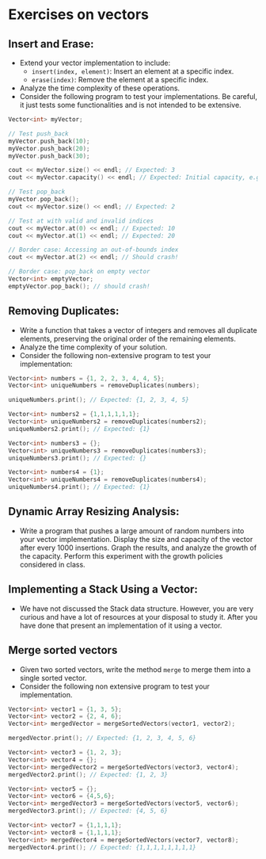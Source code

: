 # Exercises on vectors

## Insert and Erase:

- Extend your vector implementation to include:
    - `insert(index, element)`: Insert an element at a specific index.
    - `erase(index)`: Remove the element at a specific index.
- Analyze the time complexity of these operations.
- Consider the following program to test your implementations. Be careful, it just tests some functionalities and is not intended to be extensive.
```c++
Vector<int> myVector;

// Test push_back
myVector.push_back(10);
myVector.push_back(20);
myVector.push_back(30);

cout << myVector.size() << endl; // Expected: 3
cout << myVector.capacity() << endl; // Expected: Initial capacity, e.g., 4 or 8

// Test pop_back
myVector.pop_back();
cout << myVector.size() << endl; // Expected: 2

// Test at with valid and invalid indices
cout << myVector.at(0) << endl; // Expected: 10
cout << myVector.at(1) << endl; // Expected: 20

// Border case: Accessing an out-of-bounds index
cout << myVector.at(2) << endl; // Should crash!

// Border case: pop_back on empty vector
Vector<int> emptyVector;
emptyVector.pop_back(); // should crash!
```
## Removing Duplicates:

- Write a function that takes a vector of integers and removes all duplicate elements, preserving the original order of the remaining elements.
- Analyze the time complexity of your solution.
- Consider the following non-extensive program to test your implementation:
```c++
Vector<int> numbers = {1, 2, 2, 3, 4, 4, 5};
Vector<int> uniqueNumbers = removeDuplicates(numbers);

uniqueNumbers.print(); // Expected: {1, 2, 3, 4, 5}

Vector<int> numbers2 = {1,1,1,1,1,1};
Vector<int> uniqueNumbers2 = removeDuplicates(numbers2);
uniqueNumbers2.print(); // Expected: {1}

Vector<int> numbers3 = {};
Vector<int> uniqueNumbers3 = removeDuplicates(numbers3);
uniqueNumbers3.print(); // Expected: {}

Vector<int> numbers4 = {1};
Vector<int> uniqueNumbers4 = removeDuplicates(numbers4);
uniqueNumbers4.print(); // Expected: {1}
```
## Dynamic Array Resizing Analysis:

- Write a program that pushes a large amount of random numbers into your vector implementation. Display the size and capacity of the vector after every 1000 insertions. Graph the results, and analyze the growth of the capacity. Perform this experiment with the growth policies considered in class.
## Implementing a Stack Using a Vector:

- We have not discussed the Stack data structure. However, you are very curious and have a lot of resources at your disposal to study it. After you have done that present an implementation of it using a vector.
## Merge sorted vectors

- Given two sorted vectors, write the method `merge` to merge them into a single sorted vector.
- Consider the following non extensive program to test your implementation.
```c++
Vector<int> vector1 = {1, 3, 5};
Vector<int> vector2 = {2, 4, 6};
Vector<int> mergedVector = mergeSortedVectors(vector1, vector2);

mergedVector.print(); // Expected: {1, 2, 3, 4, 5, 6}

Vector<int> vector3 = {1, 2, 3};
Vector<int> vector4 = {};
Vector<int> mergedVector2 = mergeSortedVectors(vector3, vector4);
mergedVector2.print(); // Expected: {1, 2, 3}

Vector<int> vector5 = {};
Vector<int> vector6 = {4,5,6};
Vector<int> mergedVector3 = mergeSortedVectors(vector5, vector6);
mergedVector3.print(); // Expected: {4, 5, 6}

Vector<int> vector7 = {1,1,1,1};
Vector<int> vector8 = {1,1,1,1};
Vector<int> mergedVector4 = mergeSortedVectors(vector7, vector8);
mergedVector4.print(); // Expected: {1,1,1,1,1,1,1,1}
```